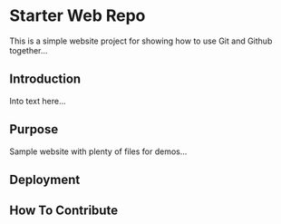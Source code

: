 # Starter Web Repo

This is a simple website project for showing how to use Git and Github together...

## Introduction

Into text here...

## Purpose

Sample website with plenty of files for demos...

## Deployment

## How To Contribute
